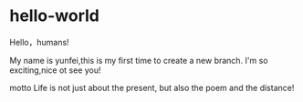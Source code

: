 # hello-world

Hello，humans!

My name is yunfei,this is my first time to create a new branch.
I'm so exciting,nice ot see you!

motto
Life is not just about the present, but also the poem and the distance!
